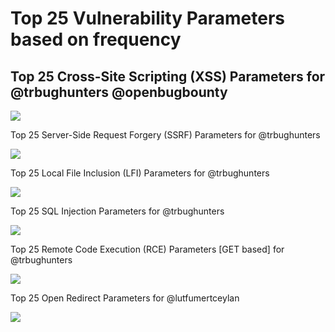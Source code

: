 # Top 25 Vulnerability Parameters based on frequency

## Top 25 Cross-Site Scripting (XSS) Parameters for @trbughunters @openbugbounty

<img src="https://pbs.twimg.com/media/EbhJ6veWkAE-K_y?format=jpg&name=medium">

Top 25 Server-Side Request Forgery (SSRF) Parameters for @trbughunters

<img src="https://pbs.twimg.com/media/EbzO_2BXgAA5rDb?format=jpg&name=medium">

Top 25 Local File Inclusion (LFI) Parameters for @trbughunters

<img src="https://pbs.twimg.com/media/EcKmRkIXQAIuRNX?format=jpg&name=medium">

Top 25 SQL Injection Parameters for @trbughunters

<img src="https://pbs.twimg.com/media/Eb9UUDPU4AAxJR1?format=jpg&name=medium">

Top 25 Remote Code Execution (RCE) Parameters [GET based] for @trbughunters

<img src="https://pbs.twimg.com/media/Ec6apFcWoAAjGQO?format=png&name=medium">

Top 25 Open Redirect Parameters for @lutfumertceylan

<img src="https://pbs.twimg.com/media/Eao7Nt7WkAEiiVD?format=jpg&name=medium">
